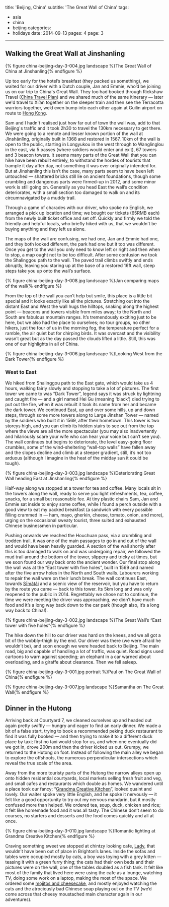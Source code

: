 title: 'Beijing, China'
subtitle: 'The Great Wall of China'
tags:
  - asia
  - china
  - beijing
categories:
  - holidays
date: 2014-09-13
pages: 4
page: 3
---

## Walking the Great Wall at Jinshanling

{% figure china-beijing-day-3-004.jpg landscape %}The Great Wall of China at Jinshanling{% endfigure %}

Up too early for the hotel’s breakfast (they packed us something), we waited for our driver with a Dutch couple, Jan and Emmie, who’d be joining us on our trip to China's Great Wall. They too had booked through Rickshaw Travel ([China Travel Plan](http://www.chinatravelplan.co.uk/)) and we shared much of the same itinerary — later we'd travel to Xi’an together on the sleeper train and then see the Terracotta warriors together, we’d even bump into each other again at Guilin airport on route to [Hong Kong](/2014/09/hong-kong-china/).

Sam and I hadn't realised just how far out of town the wall was, add to that Beijing's traffic and it took 2h30 to travel the 130km necessary to get there. We were going to a remote and lesser known portion of the wall at Jīnshānlǐng, originally built in 1368 and restored in 1567. 10km of the wall is open to the public, starting in Longyukou in the west through to Wanglinglou in the east, via 5 passes (where soldiers would enter and exit), 67 towers and 3 beacon towers. It seems many parts of the Great Wall that you can hike have been rebuilt entirely, to withstand the hordes of tourists that trample it day after day, not something it was ever originally intended for. But at Jinshanling this isn’t the case, many parts seem to have been left untouched — shattered bricks still lie on ancient foundations, though some crumbling and dangerous parts were firmed-up in 2012, and some minor work is still going on. Generally as you head East the wall’s condition deteriorates, with a small section too damaged to walk on and its circumnavigated by a muddy trail.

Through a game of charades with our driver, who spoke no English, we arranged a pick up location and time; we bought our tickets (65RMB each) from the newly built ticket office and set off. Quickly and firmly we told the friendly and helpful locals, who briefly hiked with us, that we wouldn't be buying anything and they left us alone.

The maps of the wall are confusing, we had one, Jan and Emmie had one, and they both looked different, the park had one but it too was different. Once you get to the wall you only need to know left or right and then when to stop, a map ought not to be too difficult. After some confusion we took the Shalinggou path to the wall. The paved trail climbs swiftly and ends abruptly, leaving you staring up at the base of a restored 16ft wall, steep steps take you up onto the wall’s surface.

{% figure china-beijing-day-3-008.jpg landscape %}Jan comparing maps of the wall{% endfigure %}

From the top of the wall you can’t help but smile, this place is a little bit special and it looks exactly like all the pictures. Stretching out into the distant East and West the wall hugs the hilltops, snaking along the highest point — beacons and towers visible from miles away; to the North and South are fabulous mountain ranges. It’s tremendously exciting just to be here, but we also had the place to ourselves; no tour groups, no other hikers, just the four of us in the morning fog, the temperature perfect for a ramble, the air quiet but for chirping birds. It was overcast and the visibility wasn’t great but as the day passed the clouds lifted a little. Still, this was one of our highlights in all of China.

{% figure china-beijing-day-3-006.jpg landscape %}Looking West from the Dark Tower{% endfigure %}

### West to East

We hiked from Shalinggou path to the East gate, which would take us 4 hours, walking fairly slowly and stopping to take a lot of pictures. The first tower we came to was “Dark Tower”, legend says it was struck by lightning and caught fire — and a girl named Hei Gu (meaning ‘black’) died trying to put out the fire, when it was rebuilt it took its name from her and became the dark tower. We continued East, up and over some hills, up and down steps, through some more towers along to Large Jinshan Tower — named by the soldiers who built it in 1569, after their hometown. This tower is two storeys high, and you can climb its hidden stairs to see out from the top where the views are all the more spectacular (you may also inadvertently and hilariously scare your wife who can hear your voice but can’t see you). The wall continues but begins to deteriorate, the level easy-going floor crumbles, some of the wind-sheltering “wall-top walls” have fallen away and the slopes decline and climb at a steeper gradient, still, it’s not too arduous (although I imagine in the heat of the midday sun it could be tough).

{% figure china-beijing-day-3-003.jpg landscape %}Deteriorating Great Wall heading East at Jinshanling{% endfigure %}

Half-way along we stopped at a tower for tea and coffee. Many locals sit in the towers along the wall, ready to serve you light refreshments, tea, coffee, snacks, for a small but reasonable fee. At tiny plastic chairs Sam, Jan and Emmie sat inside to enjoy some coffee, while I found a perch outside with a good view to eat my packed breakfast (a sandwich with every possible filling crammed in — ham, mayo, gherkin, cheese, tomato, onion, and more), urging on the occasional sweaty tourist, three suited and exhausted Chinese businessmen in particular.

Pushing onwards we reached the Houchuan pass, via a crumbling and trodden trail, it was one of the main passages to go in and out of the wall and would have been heavily guarded. A section of the wall shortly after this is too damaged to walk on and was undergoing repair, we followed the mud trail around the bottom of the tower, slippery and tricky at times, but we soon found our way back onto the ancient wonder. Our final stop along the wall was at the “East tower with five holes”, built in 1569 and named after the five arrow holes in the North and South walls. Labourers working to repair the wall were on their lunch break. The wall continues East, towards [Sīmǎtái](http://en.wikipedia.org/wiki/Simatai) and a scenic view of the reservoir, but you have to return by the route you came — back to this tower. Its 5km long and was only reopened to the public in 2014. Regrettably we chose not to continue, the time we were meeting the driver was approaching, we didn’t have much food and it’s a long way back down to the car park (though also, it’s a long way back to China!).

{% figure china-beijing-day-3-002.jpg landscape %}The Great Wall’s “East tower with five holes”{% endfigure %}

The hike down the hill to our driver was hard on the knees, and we all got a bit of the wobbly-thigh by the end. Our driver was there (we were afraid he wouldn’t be), and soon enough we were headed back to Beijing. The main road, big and capable of handling a lot of traffic, was quiet. Road signs used cartoons to warn against speeding; an elephant in a car warned about overloading, and a giraffe about clearance. Then we fell asleep.

{% figure china-beijing-day-3-001.jpg portrait %}Paul on The Great Wall of China{% endfigure %}

{% figure china-beijing-day-3-007.jpg landscape %}Samantha on The Great Wall{% endfigure %}

## Dinner in the Hutong

Arriving back at Courtyard 7, we cleaned ourselves up and headed out again pretty swiftly — hungry and eager to find an early dinner. We made a bit of a false start, trying to book a recommended peking duck restaurant to find it was fully booked — and then trying to make it to a different duck place by taxi; first no taxi would stop for us, and when one eventually did we got in, drove 200m and then the driver kicked us out. Grumpy, we returned to the Hutong on foot. Instead of following the main alley we began to explore the offshoots, the numerous perpendicular intersections which reveal the true scale of the area.

Away from the more touristy parts of the Hutong the narrow alleys open up onto hidden residential courtyards, local markets selling fresh fruit and veg, and small cafes and restaurants which double as homes. We wandered until a place took our fancy; “[Grandma Creative Kitchen](https://foursquare.com/v/grandma-creative-kitchen/5321881d498e957b25309a10)”, looked quaint and lovely. Our waiter spoke very little English, and he spoke it nervously — it felt like a good opportunity to try out my nervous mandarin, but it mostly confused more than helped. We ordered tea, soup, duck, chicken and rice; it felt like homemade food and it was all tasty. The Chinese don’t seem to do courses, no starters and desserts and the food comes quickly and all at once.

{% figure china-beijing-day-3-010.jpg landscape %}Romantic lighting at Grandma Creative Kitchen{% endfigure %}

Craving something sweet we stopped at chintzy looking cafe, [Lady](https://foursquare.com/v/lady/5412eaf9498e157a7bb153f6),  that wouldn’t have been out of place in Brighton’s lanes. Inside the sofas and tables were occupied mostly by cats, a boy was toying with a grey kitten — teasing it with a green furry thing; the cats had their own beds and their pictures were on the wall, one of the tables doubled as a fish tank. It felt like most of the family that lived here were using the cafe as a lounge, watching TV, doing some work on a laptop, making the most of the space. We ordered some [mojitos and cheesecake](http://instagram.com/p/s2IQ7_NFMY/), and mostly enjoyed watching the cats and the atrociously bad Chinese soap playing out on the TV (we’d come across that cheesy moustached main character again in our adventures).
